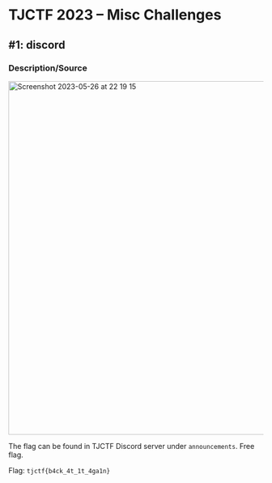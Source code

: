 # TJCTF 2023 – Misc Challenges

## #1: discord

### Description/Source <br />

  <img width="698" alt="Screenshot 2023-05-26 at 22 19 15" src="https://github.com/hollowcrust/TJCTF-2023/assets/72879387/d2c2b4e9-157e-45ca-8512-bd1938102634"><br />

  The flag can be found in TJCTF Discord server under `announcements`. Free flag.
  
  Flag: `tjctf{b4ck_4t_1t_4ga1n}`

